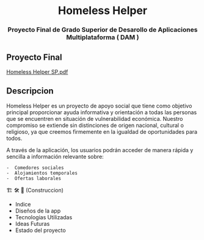 
<h1 align= "center">Homeless Helper</h1>  
<h3 align= "center">Proyecto Final de Grado Superior de Desarollo de Aplicaciones Multiplataforma ( DAM )</h3>

## Proyecto Final  
[Homeless Helper SP.pdf](https://github.com/roaxen/Homeless_Helper/files/11893099/Homeless.Helper.SP.pdf)


## Descripcion 
Homeless Helper es un proyecto de apoyo social que tiene como objetivo principal proporcionar ayuda informativa y orientación a todas las personas que se encuentren en situación de vulnerabilidad económica. Nuestro compromiso se extiende sin distinciones de origen nacional, cultural o religioso, ya que creemos firmemente en la igualdad de oportunidades para todos.

A través de la aplicación, los usuarios podrán acceder de manera rápida y sencilla a información relevante sobre: 

    -  Comedores sociales
    -  Alojamientos temporales
    -  Ofertas laborales


🏗️ 🛠️ 🚧
(Construccion)
  - Indice
  - Diseños de la app
  - Tecnologias Utilizadas
  - Ideas Futuras
  - Estado del proyecto
    




  

  

